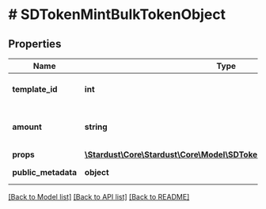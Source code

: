 # # SDTokenMintBulkTokenObject

## Properties

Name | Type | Description | Notes
------------ | ------------- | ------------- | -------------
**template_id** | **int** | Specifies which Template you are creating an instance of (ex. 3) |
**amount** | **string** | u64 Number as String, min: 0, max: 9223372036854775807 (ex. \&quot;6\&quot;) |
**props** | [**\Stardust\Core\Stardust\Core\Model\SDTokenMintBulkTokenObjectProps**](SDTokenMintBulkTokenObjectProps.md) |  | [optional]
**public_metadata** | **object** | Returned to marketplaces as token metadata | [optional]

[[Back to Model list]](../../README.md#models) [[Back to API list]](../../README.md#endpoints) [[Back to README]](../../README.md)
